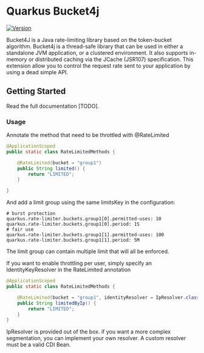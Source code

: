 # Quarkus Bucket4j

[![Version](https://img.shields.io/maven-central/v/io.quarkiverse.bucket4j/quarkus-bucket4j?logo=apache-maven&style=flat-square)](https://search.maven.org/artifact/io.quarkiverse.bucket4j/quarkus-bucket4j)

Bucket4J is a Java rate-limiting library based on the token-bucket algorithm. Bucket4j is a thread-safe library that can be used in either a standalone JVM application, or a clustered environment. It also supports in-memory or distributed caching via the JCache (JSR107) specification.
This extension allow you to control the request rate sent to your application by using a dead simple API.

## Getting Started

Read the full documentation [TODO].

### Usage

Annotate the method that need to be throttled with @RateLimited

``` java
@ApplicationScoped
public static class RateLimitedMethods {

    @RateLimited(bucket = "group1")
    public String limited() {
        return "LIMITED";
    }

}
```

And add a limit group using the same limitsKey in the configuration:

``` properties
# burst protection
quarkus.rate-limiter.buckets.group1[0].permitted-uses: 10
quarkus.rate-limiter.buckets.group1[0].period: 1S
# fair use
quarkus.rate-limiter.buckets.group1[1].permitted-uses: 100
quarkus.rate-limiter.buckets.group1[1].period: 5M
```

The limit group can contain multiple limit that will all be enforced.

If you want to enable throttling per user, simply specify an IdentityKeyResolver in the RateLimited annotation

``` java
@ApplicationScoped
public static class RateLimitedMethods {

    @RateLimited(bucket = "group1", identityResolver = IpResolver.class)
    public String limitedByIp() {
        return "LIMITED";
    }
}
```

IpResolver is provided out of the box. if you want a more complex segmentation, you can implement your own resolver.
A custom resolver must be a valid CDI Bean.